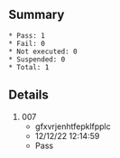 ## Summary
	* Pass: 1
	* Fail: 0
	* Not executed: 0
	* Suspended: 0
	* Total: 1
## Details
1. 007
	* gfxvrjenhtfepklfpplc
	* 12/12/22 12:14:59
	* Pass
